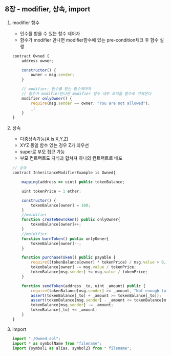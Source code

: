 ## 8장 - modifier, 상속, import

 1. modifier 함수
    - 인수를 받을 수 있는 함수 제어자
    - 함수가 modifier 만나면 modifier함수에 있는 pre-condition체크 후 함수 실행

    ```javascript
    contract Owned {
        address owner;

        constructor() {
            owner = msg.sender;
        }

        // modifier: 인수를 받는 함수제어자
        // 함수가 modifier만나면 modifier 함수 내부 로직을 함수로 가져온다
        modifier onlyOwner() {
            require(msg.sender == owner, "You are not allowed");
            _;
        }
    }
    ```

2. 상속
    - 다중상속가능(A is X,Y,Z)
    - XYZ 동일 함수 있는 경우 Z가 최우선
    - super로 부모 접근 가능
    - 부모 컨트랙트도 자식과 합쳐져 하나의 컨트랙트로 배포
    
    ```javascript
    // 상속
    contract InheritanceModifierExample is Owned{

        mapping(address => uint) public tokenBalance;

        uint tokenPrice = 1 ether;

        constructor() {
            tokenBalance[owner] = 100;
        }
        //moidifier
        function createNewToken() public onlyOwner{
            tokenBalance[owner]++;
        }
        //moidifier
        function burnToken() public onlyOwner{
            tokenBalance[owner]--;
        }

        function purchaseToken() public payable {
            require((tokenBalance[owner] * tokenPrice) / msg.value > 0, "not enough tokens");
            tokenBalance[owner] -= msg.value / tokenPrice;
            tokenBalance[msg.sender] += msg.value / tokenPrice;
        }

        function sendToken(address _to, uint _amount) public {
            require(tokenBalance[msg.sender] >= _amount, "Not enough tokens");
            assert(tokenBalance[_to] + _amount >= tokenBalance[_to]);
            assert(tokenBalance[msg.sender] - _amount <= tokenBalance[msg.sender]);
            tokenBalance[msg.sender] -= _amount;
            tokenBalance[_to] += _amount;
        }
    }
    ```

 3. import 
     ```javascript
    import "./Owned.sol";
    import * as symbolName from "filename";
    import {symbol1 as alias, symbol2} from " filename";
    ```

